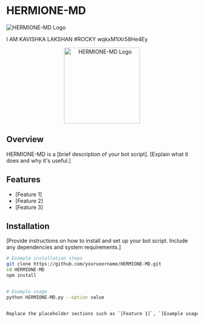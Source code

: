 # HERMIONE-MD

![HERMIONE-MD Logo](Gallery/standard%20(6).gif)

I AM KAVISHKA LAKSHAN
#ROCKY
wqkxM1iXr58He4Ey<div align="center">
  <img src="Gallery/standard (5).gif" alt="HERMIONE-MD Logo" width="200">
</div>

## Overview

HERMIONE-MD is a [brief description of your bot script]. [Explain what it does and why it's useful.]

## Features

- [Feature 1]
- [Feature 2]
- [Feature 3]

## Installation

[Provide instructions on how to install and set up your bot script. Include any dependencies and system requirements.]

```bash
# Example installation steps
git clone https://github.com/yourusername/HERMIONE-MD.git
cd HERMIONE-MD
npm install


# Example usage
python HERMIONE-MD.py --option value


Replace the placeholder sections such as `[Feature 1]`, `[Example usage]`, and `[LICENSE]` with relevant information for your specific project. Also, replace "path/to/your/logo.png" with the actual path to your project logo or an online URL if applicable.
